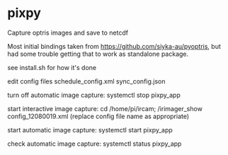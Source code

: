 # pixpy
Capture optris images and save to netcdf

Most initial bindings taken from https://github.com/siyka-au/pyoptris, but had some trouble getting that to work as standalone package. 


see install.sh for how it's done

edit config files schedule_config.xml sync_config.json

turn off automatic image capture: systemctl stop pixpy_app

start interactive image capture: cd /home/pi/ircam; /irimager_show config_12080019.xml (replace config file name as appropriate)

start automatic image capture: systemctl start pixpy_app

check automatic image capture: systemctl status pixpy_app

